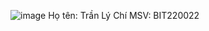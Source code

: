 ![image](https://github.com/user-attachments/assets/32a6681c-38e2-49ce-94c5-e8cb039b2450)
Họ tên: Trần Lý Chí
MSV: BIT220022

